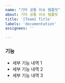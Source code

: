 ```yaml
---
name: "기타 공통 이슈 템플릿"
about: 기타 공통 이슈 템플릿
title: '[Team] Title'
labels: 'documentation'
assignees: ''

---
```


### 기능

* 세부 기능 내역 1
* 세부 기능 내역 2
* 세부 기능 내역 3
